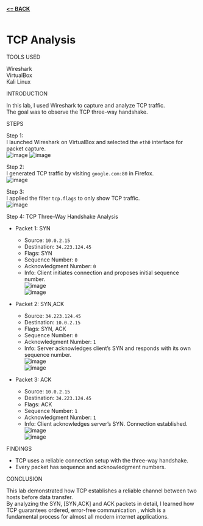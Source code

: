 [**<= BACK**](packetsniffing.md)<br><br>
# TCP Analysis

TOOLS USED

Wireshark\
VirtualBox\
Kali Linux

INTRODUCTION

In this lab, I used Wireshark to capture and analyze TCP traffic.  
The goal was to observe the TCP three-way handshake.

STEPS

Step 1:\
I launched Wireshark on VirtualBox and selected the `eth0` interface for packet capture.\
![image](image01.jpg)
![image](image03.jpg)

Step 2:\
I generated TCP traffic by visiting `google.com:80` in Firefox.\
![image](tcp01.jpg)

Step 3:\
I applied the filter `tcp.flags` to only show TCP traffic.\
![image](tcp02.jpg)

Step 4: TCP Three-Way Handshake Analysis

- Packet 1: SYN  
  - Source: `10.0.2.15`  
  - Destination: `34.223.124.45`  
  - Flags: SYN  
  - Sequence Number: `0`  
  - Acknowledgment Number: `0`  
  - Info: Client initiates connection and proposes initial sequence number.  
  ![image](tcp02.jpg)\
  ![image](tcp03.jpg)

- Packet 2: SYN,ACK 
  - Source: `34.223.124.45`  
  - Destination: `10.0.2.15`   
  - Flags: SYN, ACK  
  - Sequence Number: `0`  
  - Acknowledgment Number: `1` 
  - Info: Server acknowledges client’s SYN and responds with its own sequence number.  
  ![image](tcp04.jpg)\
  ![image](tcp05.jpg)

- Packet 3: ACK
  - Source: `10.0.2.15` 
  - Destination: `34.223.124.45` 
  - Flags: ACK  
  - Sequence Number: `1`  
  - Acknowledgment Number: `1`
  - Info: Client acknowledges server’s SYN. Connection established.  
  ![image](tcp06.jpg)\
  ![image](tcp07.jpg)

FINDINGS

- TCP uses a reliable connection setup with the three-way handshake.  
- Every packet has sequence and acknowledgment numbers.    

CONCLUSION

This lab demonstrated how TCP establishes a reliable channel between two hosts before data transfer.  
By analyzing the SYN, [SYN,ACK] and ACK packets in detail, I learned how TCP guarantees ordered, error-free communication , which is a fundamental process for almost all modern internet applications.

